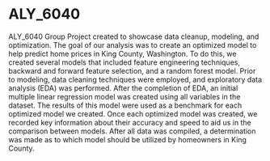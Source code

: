 # ALY_6040
ALY_6040 Group Project created to showcase data cleanup, modeling, and optimization.
The goal of our analysis was to create an optimized model to help predict home prices in King County, Washington. 
To do this, we created several models that included feature engineering techniques, backward and forward feature selection, and a random forest model. 
Prior to modeling, data cleaning techniques were employed, and exploratory data analysis (EDA) was performed. 
After the completion of EDA, an initial multiple linear regression model was created using all variables in the dataset. 
The results of this model were used as a benchmark for each optimized model we created. 
Once each optimized model was created, we recorded key information about their accuracy and speed to aid us in the comparison between models. 
After all data was compiled, a determination was made as to which model should be utilized by homeowners in King County.
